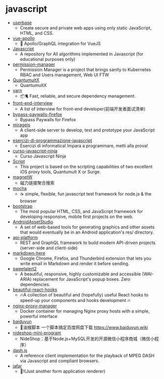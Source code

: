 # javascript
- [userbase](https://github.com/encrypted-dev/userbase)
  - Create secure and private web apps using only static JavaScript, HTML, and CSS.
- [vue-apollo](https://github.com/vuejs/vue-apollo)
  - 🚀 Apollo/GraphQL integration for VueJS
- [Javascript](https://github.com/TheAlgorithms/Javascript)
  - A repository for All algorithms implemented in Javascript (for educational purposes only)
- [permission-manager](https://github.com/sighupio/permission-manager)
  - Permission Manager is a project that brings sanity to Kubernetes RBAC and Users management, Web UI FTW
- [QuantumultX](https://github.com/nzw9314/QuantumultX)
  - QuantumultX
- [yarn](https://github.com/yarnpkg/yarn)
  - 📦🐈 Fast, reliable, and secure dependency management.
- [front-end-interview](https://github.com/Advanced-Interview-Question/front-end-interview)
  - A list of interview for front-end developer(前端开发者面试清单)
- [bypass-paywalls-firefox](https://github.com/iamadamdev/bypass-paywalls-firefox)
  - Bypass Paywalls for Firefox
- [miragejs](https://github.com/miragejs/miragejs)
  - A client-side server to develop, test and prototype your JavaScript app
- [esercizi-di-programmazione-javascript](https://github.com/AlbertoOlla/esercizi-di-programmazione-javascript)
  - Esercizi di informatica! Impara a programmare, metti alla prova!
- [curso-javascript-ninja](https://github.com/da2k/curso-javascript-ninja)
  - Curso Javascript Ninja
- [Script](https://github.com/NobyDa/Script)
  - This project is based on the scripting capabilities of two excellent iOS proxy tools, Quantumult X or Surge.
- [magnetW](https://github.com/xiandanin/magnetW)
  - 磁力链接聚合搜索
- [mocha](https://github.com/mochajs/mocha)
  - ☕️ simple, flexible, fun javascript test framework for node.js & the browser
- [bootstrap](https://github.com/twbs/bootstrap)
  - The most popular HTML, CSS, and JavaScript framework for developing responsive, mobile first projects on the web.
- [AndroidAssetStudio](https://github.com/romannurik/AndroidAssetStudio)
  - A set of web-based tools for generating graphics and other assets that would eventually be in an Android application's res/ directory.
- [api-platform](https://github.com/api-platform/api-platform)
  - REST and GraphQL framework to build modern API-driven projects (server-side and client-side)
- [markdown-here](https://github.com/adam-p/markdown-here)
  - Google Chrome, Firefox, and Thunderbird extension that lets you write email in Markdown and render it before sending.
- [sweetalert2](https://github.com/sweetalert2/sweetalert2)
  - A beautiful, responsive, highly customizable and accessible (WAI-ARIA) replacement for JavaScript's popup boxes. Zero dependencies.
- [beautiful-react-hooks](https://github.com/beautifulinteractions/beautiful-react-hooks)
  - 🔥A collection of beautiful and (hopefully) useful React hooks to speed-up your components and hooks development 🔥
- [nginx-proxy-manager](https://github.com/jc21/nginx-proxy-manager)
  - Docker container for managing Nginx proxy hosts with a simple, powerful interface
- [baiduyun](https://github.com/syhyz1990/baiduyun)
  - 🖖油猴脚本 一个脚本搞定百度网盘下载 https://www.baiduyun.wiki
- [nideshop-mini-program](https://github.com/tumobi/nideshop-mini-program)
  - NideShop：基于Node.js+MySQL开发的开源微信小程序商城（微信小程序）
- [dash.js](https://github.com/Dash-Industry-Forum/dash.js)
  - A reference client implementation for the playback of MPEG DASH via Javascript and compliant browsers.
- [jafar](https://github.com/yahoo/jafar)
  - 🌟!(Just another form application renderer)
